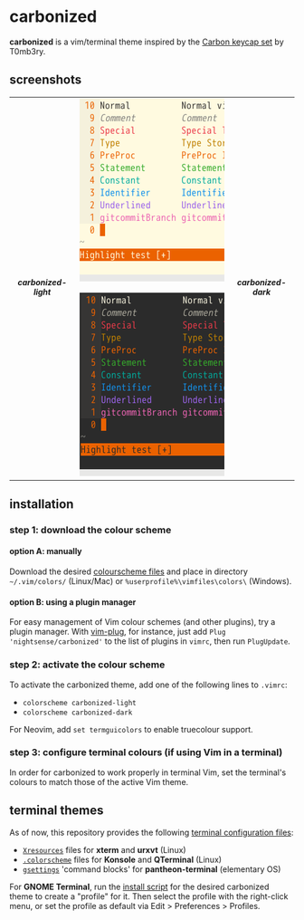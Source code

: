 # carbonized

**carbonized** is a vim/terminal theme inspired by the [Carbon keycap set](https://www.massdrop.com/buy/gmk-carbon-custom-keycap-set) by T0mb3ry.

## screenshots

<table>
<tr></tr><tr><td align="center"><h5>carbonized-light</h5></td>
<td align="center"><img src="img/screenshot-carbonized-light.png" alt="screenshot of the carbonized-light vim theme" width="256"> <img src="img/screenshot-carbonized-dark.png" alt="screenshot of the carbonized-dark vim theme" width="256"></td>
<td align="center"><h5>carbonized-dark</h5></td></tr>
</table>

## installation

### step 1: download the colour scheme

#### option A: manually

Download the desired [colourscheme files](https://github.com/nightsense/carbonized/tree/master/colors) and place in directory `~/.vim/colors/` (Linux/Mac) or `%userprofile%\vimfiles\colors\` (Windows).

#### option B: using a plugin manager

For easy management of Vim colour schemes (and other plugins), try a plugin manager. With [vim-plug](https://github.com/junegunn/vim-plug), for instance, just add `Plug 'nightsense/carbonized'` to the list of plugins in `vimrc`, then run `PlugUpdate`.

### step 2: activate the colour scheme

To activate the carbonized theme, add one of the following lines to `.vimrc`:
- `colorscheme carbonized-light`
- `colorscheme carbonized-dark`

For Neovim, add `set termguicolors` to enable truecolour support.

### step 3: configure terminal colours (if using Vim in a terminal)

In order for carbonized to work properly in terminal Vim, set the terminal's colours to match those of the active Vim theme.

## terminal themes

As of now, this repository provides the following [terminal configuration files](https://github.com/nightsense/carbonized/tree/master/terminal):
- [`Xresources`](https://github.com/nightsense/carbonized/tree/master/terminal/Xresources) files for **xterm** and **urxvt** (Linux)
- [`.colorscheme`](https://github.com/nightsense/carbonized/tree/master/terminal/konsole%20%26%20qterminal) files for **Konsole** and **QTerminal** (Linux)
- [`gsettings`](https://github.com/nightsense/carbonized/tree/master/terminal/pantheon-terminal.md) 'command blocks' for **pantheon-terminal** (elementary OS)

For **GNOME Terminal**, run the [install script](https://github.com/nightsense/carbonized/tree/master/terminal/gnome-terminal) for the desired carbonized theme to create a "profile" for it. Then select the profile with the right-click menu, or set the profile as default via Edit > Preferences > Profiles.
